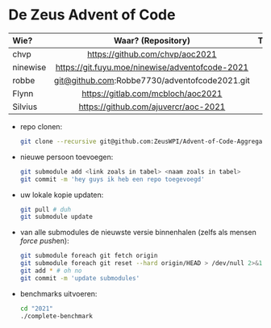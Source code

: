 # De Zeus Advent of Code

| Wie?           | Waar? (Repository)                                | Taal?      |
| :------------- | :-----------------------------------------------: | ---------: |
| chvp           | https://github.com/chvp/aoc2021                   | ?          |
| ninewise       | https://git.fuyu.moe/ninewise/adventofcode-2021   | ?          |
| robbe          | git@github.com:Robbe7730/adventofcode2021.git     | ?          |
| Flynn          | https://gitlab.com/mcbloch/aoc2021                | ?          |
| Silvius        | https://github.com/ajuvercr/aoc-2021              | C          |

* repo clonen:

    ```sh
    git clone --recursive git@github.com:ZeusWPI/Advent-of-Code-Aggregator.git
    ```

* nieuwe persoon toevoegen:

    ```sh
    git submodule add <link zoals in tabel> <naam zoals in tabel>
    git commit -m 'hey guys ik heb een repo toegevoegd'
    ```

* uw lokale kopie updaten:

    ```sh
    git pull # duh
    git submodule update
    ```

* van alle submodules de nieuwste versie binnenhalen (zelfs als mensen *force push*en):

    ```sh
    git submodule foreach git fetch origin
    git submodule foreach git reset --hard origin/HEAD > /dev/null 2>&1
    git add * # oh no
    git commit -m 'update submodules'
    ```

* benchmarks uitvoeren:

    ```sh
    cd "2021"
    ./complete-benchmark
    ```

